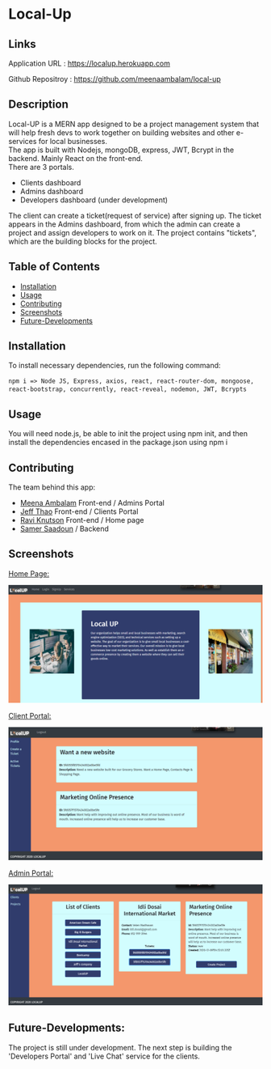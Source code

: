 # Local-Up
## Links
Application URL : https://localup.herokuapp.com

Github Repositroy : https://github.com/meenaambalam/local-up
## Description
Local-UP is a MERN app designed to be a project management system that will help fresh devs to work together on building websites and other e-services for local businesses.  
The app is built with Nodejs, mongoDB, express, JWT, Bcrypt in the backend. Mainly React on the front-end.  
There are 3 portals. 
- Clients dashboard  
- Admins dashboard  
- Developers dashboard (under development)

The client can create a ticket(request of service) after signing up. The ticket appears in the Admins dashboard, from which the admin can create a project and assign developers to work on it. The project contains "tickets", which are the building blocks for the project.

## Table of Contents 
* [Installation](#Installation)
* [Usage](#Usage)
* [Contributing](#Contributing)
* [Screenshots](#Screenshots)
* [Future-Developments](#Future-Developments)

## Installation
To install necessary dependencies, run the following command:
```
npm i => Node JS, Express, axios, react, react-router-dom, mongoose, react-bootstrap, concurrently, react-reveal, nodemon, JWT, Bcrypts
```
## Usage
You will need node.js, be able to init the project using npm init, and then install the dependencies encased in the package.json using npm i

## Contributing
The team behind this app:
  * [Meena Ambalam](https://github.com/meenaambalam) Front-end / Admins Portal  
  * [Jeff Thao](https://github.com/JeffThao) Front-end / Clients Portal  
  * [Ravi Knutson](https://github.com/Knuts839) Front-end / Home page
  * [Samer Saadoun](https://github.com/samergain) / Backend

## Screenshots
<ins>Home Page:</ins>

![Screen #1](./client/src/images/homepage.PNG)

<ins>Client Portal:</ins>

![Screen #1](./client/src/images/active_tickets_from_clientpage.PNG)

<ins>Admin Portal:</ins>

![Screen #1](./client/src/images/Clients_and_Tickets_from_adminpage.PNG)

## Future-Developments: 
The project is still under development. The next step is building the 'Developers Portal' and 'Live Chat' service for the clients.






